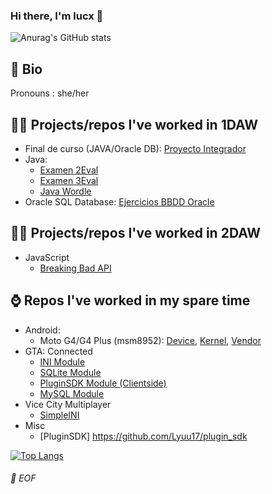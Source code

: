 ### Hi there, I'm lucx 👋

![Anurag's GitHub stats](https://github-readme-stats.vercel.app/api?username=lyuu17&show_icons=true&theme=radical)

## 📝 Bio
Pronouns : she/her

## 👩‍🎓 Projects/repos I've worked in 1DAW
 - Final de curso (JAVA/Oracle DB): [Proyecto Integrador](https://github.com/Lyuu17/java_proyecto_integrador)
 - Java: 
   - [Examen 2Eval](https://github.com/Lyuu17/java_1daw_programacion_examen2eval)
   - [Examen 3Eval](https://github.com/Lyuu17/java_1daw_programacion_examen3eval)
   - [Java Wordle](https://github.com/Lyuu17/java_wordle)
 - Oracle SQL Database: [Ejercicios BBDD Oracle](https://github.com/Lyuu17/sql_oracle_1daw_ejercicios)

## 👩‍🎓 Projects/repos I've worked in 2DAW
 - JavaScript
   - [Breaking Bad API](https://github.com/Lyuu17/breakingbad_vueapi.git)

## ⌚ Repos I've worked in my spare time
 - Android: 
   - Moto G4/G4 Plus (msm8952): [Device](https://github.com/Lyuu17/android_device_motorola_athene), 
                      [Kernel](https://github.com/Lyuu17/android_kernel_motorola_msm8952),
                      [Vendor](https://github.com/Lyuu17/android_vendor_motorola_athene)
 - GTA: Connected
   - [INI Module](https://github.com/Lyuu17/gtac_ini)
   - [SQLite Module](https://github.com/Lyuu17/gtac_sqlite)
   - [PluginSDK Module (Clientside)](https://github.com/Lyuu17/gtac_pluginsdk)
   - [MySQL Module](https://github.com/Lyuu17/gtac_mysql)
 - Vice City Multiplayer
   - [SimpleINI](https://github.com/Lyuu17/vcmp_simpleini)
 - Misc
   - [PluginSDK] https://github.com/Lyuu17/plugin_sdk

[![Top Langs](https://github-readme-stats.vercel.app/api/top-langs/?username=lyuu17&layout=compact&hide=smali,roff&exclude_repo=android_kernel_motorola_msm8952,android_kernel_bq_vegetafhd)](https://github.com/anuraghazra/github-readme-stats)

###### 💾 EOF
